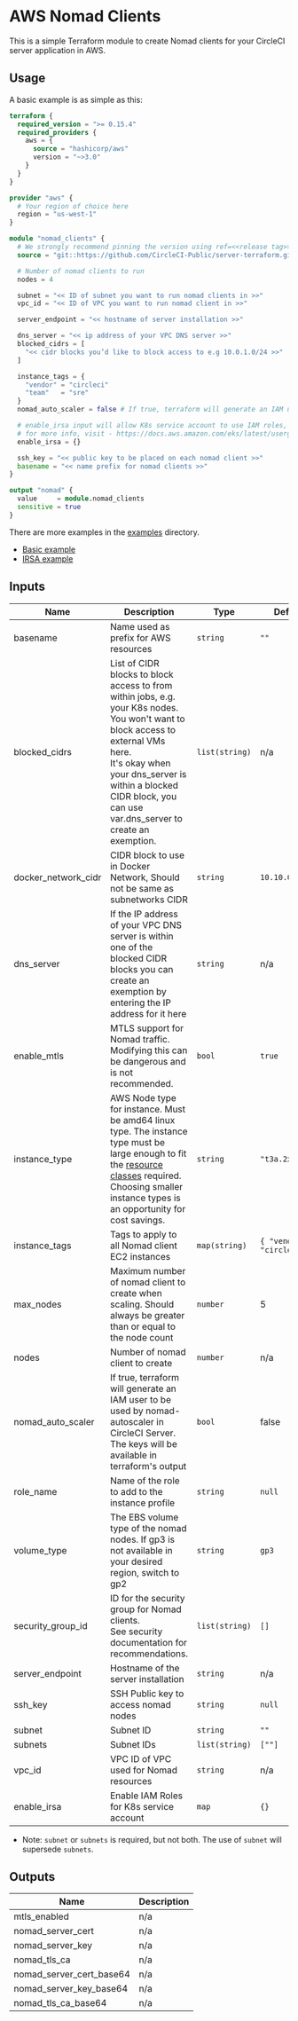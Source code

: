 # AWS Nomad Clients

This is a simple Terraform module to create Nomad clients for your CircleCI
server application in AWS.

## Usage

A basic example is as simple as this:

```Terraform
terraform {
  required_version = ">= 0.15.4"
  required_providers {
    aws = {
      source = "hashicorp/aws"
      version = "~>3.0"
    }
  }
}

provider "aws" {
  # Your region of choice here
  region = "us-west-1"
}

module "nomad_clients" {
  # We strongly recommend pinning the version using ref=<<release tag>> as is done here
  source = "git::https://github.com/CircleCI-Public/server-terraform.git//nomad-aws?ref=4.0.0"

  # Number of nomad clients to run
  nodes = 4

  subnet = "<< ID of subnet you want to run nomad clients in >>"
  vpc_id = "<< ID of VPC you want to run nomad client in >>"

  server_endpoint = "<< hostname of server installation >>"

  dns_server = "<< ip address of your VPC DNS server >>"
  blocked_cidrs = [
    "<< cidr blocks you’d like to block access to e.g 10.0.1.0/24 >>"
  ]

  instance_tags = {
    "vendor" = "circleci"
    "team"   = "sre"
  }
  nomad_auto_scaler = false # If true, terraform will generate an IAM user to be used by nomad-autoscaler in CircleCI Server.

  # enable_irsa input will allow K8s service account to use IAM roles, you have to replace REGION, ACCOUNT_ID, OIDC_ID and K8S_NAMESPACE with appropriate value
  # for more info, visit - https://docs.aws.amazon.com/eks/latest/userguide/create-service-account-iam-policy-and-role.html
  enable_irsa = {}

  ssh_key = "<< public key to be placed on each nomad client >>"
  basename = "<< name prefix for nomad clients >>"
}

output "nomad" {
  value     = module.nomad_clients
  sensitive = true
}
```

There are more examples in the [examples](./examples/) directory.
- [Basic example](./examples/basic/main.tf)
- [IRSA example](./examples/irsa/main.tf)


## Inputs

| Name | Description | Type | Default | Required |
|------|-------------|------|---------|:--------:|
| basename | Name used as prefix for AWS resources | `string` | `""` | no |
| blocked\_cidrs | List of CIDR blocks to block access to from within jobs, e.g. your K8s nodes.<br>You won't want to block access to external VMs here.<br>It's okay when your dns\_server is within a blocked CIDR block, you can use var.dns\_server to create an exemption. | `list(string)` | n/a | yes |
| docker_network_cidr | CIDR block to use in Docker Network, Should not be same as subnetworks CIDR | `string` | `10.10.0.0/16` | no |
| dns\_server | If the IP address of your VPC DNS server is within one of the blocked CIDR blocks you can create an exemption by entering the IP address for it here | `string` | n/a | yes |
| enable\_mtls | MTLS support for Nomad traffic. Modifying this can be dangerous and is not recommended. | `bool` | `true` | no |
| instance\_type | AWS Node type for instance. Must be amd64 linux type.  The instance type must be large enough to fit the [resource classes](https://circleci.com/docs/2.0/executor-types/#available-docker-resource-classes) required.  Choosing smaller instance types is an opportunity for cost savings. | `string` | `"t3a.2xlarge"` | no |
| instance\_tags | Tags to apply to all Nomad client EC2 instances | `map(string)` | `{ "vendor" = "circleci" }` | no |
| max_nodes | Maximum number of nomad client to create when scaling. Should always be greater than or equal to the node count | `number` | 5 | no |
| nodes | Number of nomad client to create | `number` | n/a | yes |
| nomad_auto_scaler | If true, terraform will generate an IAM user to be used by nomad-autoscaler in CircleCI Server. The keys will be available in terraform's output | `bool` | false | no |
| role_name | Name of the role to add to the instance profile | `string` | `null` | no |
| volume\_type | The EBS volume type of the nomad nodes. If gp3 is not available in your desired region, switch to gp2 | `string` | `gp3` | no |
| security\_group\_id | ID for the security group for Nomad clients.<br>See security documentation for recommendations. | `list(string)` | `[]` | no |
| server\_endpoint | Hostname of the server installation | `string` | n/a | yes |
| ssh\_key | SSH Public key to access nomad nodes | `string` | `null` | no |
| subnet | Subnet ID | `string` | `""` | yes* |
| subnets | Subnet IDs | `list(string)` | `[""]` | yes* |
| vpc\_id | VPC ID of VPC used for Nomad resources | `string` | n/a | yes |
| enable_irsa | Enable IAM Roles for K8s service account | `map` | `{}` | no |

* Note: `subnet` or `subnets` is required, but not both. The use of `subnet` will supersede `subnets`.

## Outputs

| Name | Description |
|------|-------------|
| mtls\_enabled | n/a |
| nomad\_server\_cert | n/a |
| nomad\_server\_key | n/a |
| nomad\_tls\_ca | n/a |
| nomad\_server\_cert\_base64 | n/a |
| nomad\_server\_key\_base64 | n/a |
| nomad\_tls\_ca\_base64 | n/a |
